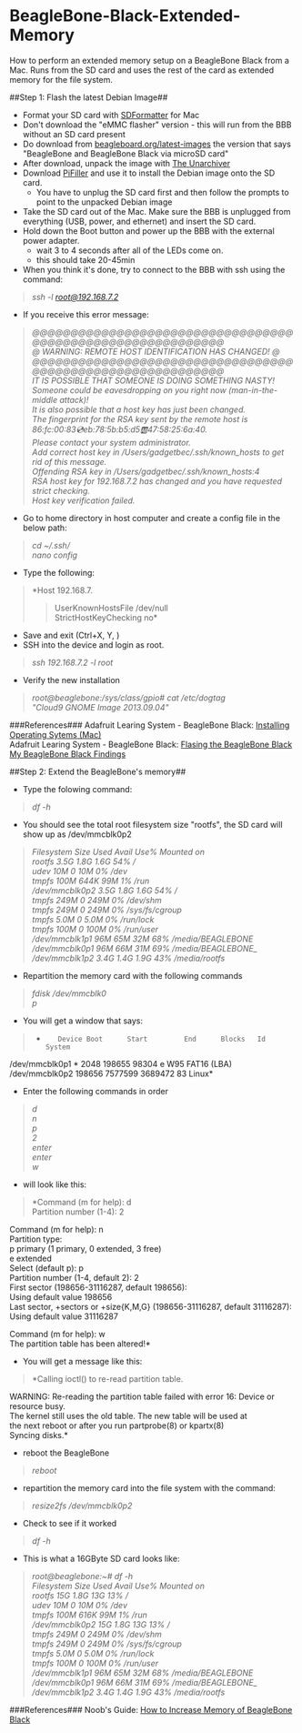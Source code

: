 # BeagleBone-Black-Extended-Memory
How to perform an extended memory setup on a BeagleBone Black from a Mac.
Runs from the SD card and uses the rest of the card as extended memory for the file system.

##Step 1: Flash the latest Debian Image##

- Format your SD card with [SDFormatter][1] for Mac
- Don't download the "eMMC flasher" version - this will run from the BBB without an SD card present
- Do download from [beagleboard.org/latest-images][2] the version that says "BeagleBone and BeagleBone Black via microSD card"
- After download, unpack the image with [The Unarchiver][3]
- Download [PiFiller][4] and use it to install the Debian image onto the SD card. 
  - You have to unplug the SD card first and then follow the prompts to point to the unpacked Debian image
- Take the SD card out of the Mac. Make sure the BBB is unplugged from everything (USB, power, and ethernet) and insert the SD card.
- Hold down the Boot button and power up the BBB with the external power adapter.
  - wait 3 to 4 seconds after all of the LEDs come on.
  - this should take 20-45min
- When you think it's done, try to connect to the BBB with ssh using the command:
> *ssh -l root@192.168.7.2*
- If you receive this error message:

>*@@@@@@@@@@@@@@@@@@@@@@@@@@@@@@@@@@@@@@@@@@@@@@@@@@@@@@@@@@@   
@    WARNING: REMOTE HOST IDENTIFICATION HAS CHANGED!     @   
@@@@@@@@@@@@@@@@@@@@@@@@@@@@@@@@@@@@@@@@@@@@@@@@@@@@@@@@@@@   
IT IS POSSIBLE THAT SOMEONE IS DOING SOMETHING NASTY!    
Someone could be eavesdropping on you right now (man-in-the-middle attack)!   
It is also possible that a host key has just been changed.   
The fingerprint for the RSA key sent by the remote host is   
86:fc:00:83:cd:eb:78:5b:b5:d5:ab:47:58:25:6a:40.   
Please contact your system administrator.   
Add correct host key in /Users/gadgetbec/.ssh/known_hosts to get rid of this message.   
Offending RSA key in /Users/gadgetbec/.ssh/known_hosts:4   
RSA host key for 192.168.7.2 has changed and you have requested strict checking.   
Host key verification failed.*   
 
- Go to home directory in host computer and create a config file in the below path:
> *cd ~/.ssh/       
nano config*   
- Type the following:
>*Host 192.168.7.   
>> UserKnownHostsFile /dev/null   
>> StrictHostKeyChecking no*    
- Save and exit (Ctrl+X, Y, <Enter>)
- SSH into the device and login as root.
>*ssh 192.168.7.2 -l root*
- Verify the new installation
>*root@beaglebone:/sys/class/gpio# cat /etc/dogtag*    
>*"Cloud9 GNOME Image 2013.09.04"*

###References###
Adafruit Learing System - BeagleBone Black: [Installing Operating Sytems (Mac)][5]   
Adafruit Learing System - BeagleBone Black: [Flasing the BeagleBone Black][6]   
[My BeagleBone Black Findings][8]   

##Step 2: Extend the BeagleBone's memory##
- Type the folowing command:
>*df -h*    
- You should see the total root filesystem size "rootfs", the SD card will show up as /dev/mmcblk0p2

 >*Filesystem      Size  Used Avail Use% Mounted on   
rootfs          3.5G  1.8G  1.6G  54% /   
udev             10M     0   10M   0% /dev   
tmpfs           100M  644K   99M   1% /run   
/dev/mmcblk0p2  3.5G  1.8G  1.6G  54% /   
tmpfs           249M     0  249M   0% /dev/shm   
tmpfs           249M     0  249M   0% /sys/fs/cgroup   
tmpfs           5.0M     0  5.0M   0% /run/lock   
tmpfs           100M     0  100M   0% /run/user   
/dev/mmcblk1p1   96M   65M   32M  68% /media/BEAGLEBONE   
/dev/mmcblk0p1   96M   66M   31M  69% /media/BEAGLEBONE_   
/dev/mmcblk1p2  3.4G  1.4G  1.9G  43% /media/rootfs*   

- Repartition the memory card with the following commands
>*fdisk /dev/mmcblk0   
p*
- You will get a window that says: 
>*        Device Boot      Start         End      Blocks   Id  System   
/dev/mmcblk0p1   *        2048      198655       98304    e  W95 FAT16 (LBA)      
/dev/mmcblk0p2          198656     7577599     3689472   83  Linux*      
- Enter the following commands in order
>*d   
> n   
>p   
>2   
>enter    
>enter   
>w*   

- will look like this:
>*Command (m for help): d   
Partition number (1-4): 2   
   
Command (m for help): n   
Partition type:   
   p   primary (1 primary, 0 extended, 3 free)   
   e   extended   
Select (default p): p   
Partition number (1-4, default 2): 2   
First sector (198656-31116287, default 198656):    
Using default value 198656   
Last sector, +sectors or +size{K,M,G} (198656-31116287, default 31116287):    
Using default value 31116287   
   
Command (m for help): w   
The partition table has been altered!*      
- You will get a message like this:
>*Calling ioctl() to re-read partition table.   
   
WARNING: Re-reading the partition table failed with error 16: Device or resource busy.   
The kernel still uses the old table. The new table will be used at   
the next reboot or after you run partprobe(8) or kpartx(8)   
Syncing disks.*      

- reboot the BeagleBone
>*reboot*    
- repartition the memory card into the file system with the command:
>*resize2fs /dev/mmcblk0p2*   
- Check to see if it worked
>*df -h*   
- This is what a 16GByte SD card looks like:

>*root@beaglebone:~# df -h   
Filesystem      Size  Used Avail Use% Mounted on   
rootfs           15G  1.8G   13G  13% /   
udev             10M     0   10M   0% /dev   
tmpfs           100M  616K   99M   1% /run   
/dev/mmcblk0p2   15G  1.8G   13G  13% /   
tmpfs           249M     0  249M   0% /dev/shm   
tmpfs           249M     0  249M   0% /sys/fs/cgroup   
tmpfs           5.0M     0  5.0M   0% /run/lock   
tmpfs           100M     0  100M   0% /run/user   
/dev/mmcblk1p1   96M   65M   32M  68% /media/BEAGLEBONE   
/dev/mmcblk0p1   96M   66M   31M  69% /media/BEAGLEBONE_   
/dev/mmcblk1p2  3.4G  1.4G  1.9G  43% /media/rootfs*         

###References###
Noob's Guide: [How to Increase Memory of BeagleBone Black][7]   







[1]: https://www.sdcard.org/downloads/formatter_4/eula_mac/
[2]: http://beagleboard.org/latest-images
[3]: https://itunes.apple.com/us/app/the-unarchiver/id425424353?mt=12
[4]: http://ivanx.com/raspberrypi/
[5]: https://learn.adafruit.com/beaglebone-black-installing-operating-systems/mac-os-x
[6]: https://learn.adafruit.com/beaglebone-black-installing-operating-systems/flashing-the-beaglebone-black
[7]: http://noobtechiespeaks.blogspot.com/2014/10/ya-i-know-previous-versions-of.html
[8]: http://mybeagleboneblackfindings.blogspot.com/
